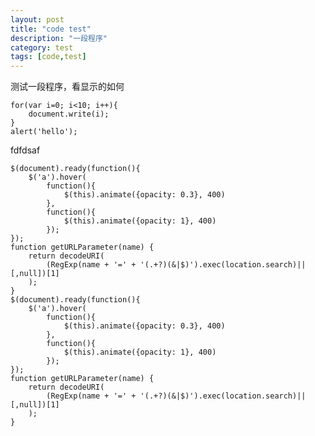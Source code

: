 ```yaml
---
layout: post
title: "code test"
description: "一段程序"
category: test
tags: [code,test]
---
```

测试一段程序，看显示的如何

    for(var i=0; i<10; i++){
        document.write(i);
    }
    alert('hello');

fdfdsaf

    $(document).ready(function(){
        $('a').hover(
            function(){
                $(this).animate({opacity: 0.3}, 400)
            }, 
            function(){
                $(this).animate({opacity: 1}, 400)
            });
    });
    function getURLParameter(name) {
        return decodeURI(
            (RegExp(name + '=' + '(.+?)(&|$)').exec(location.search)||[,null])[1]
        );
    }
    $(document).ready(function(){
        $('a').hover(
            function(){
                $(this).animate({opacity: 0.3}, 400)
            }, 
            function(){
                $(this).animate({opacity: 1}, 400)
            });
    });
    function getURLParameter(name) {
        return decodeURI(
            (RegExp(name + '=' + '(.+?)(&|$)').exec(location.search)||[,null])[1]
        );
    }